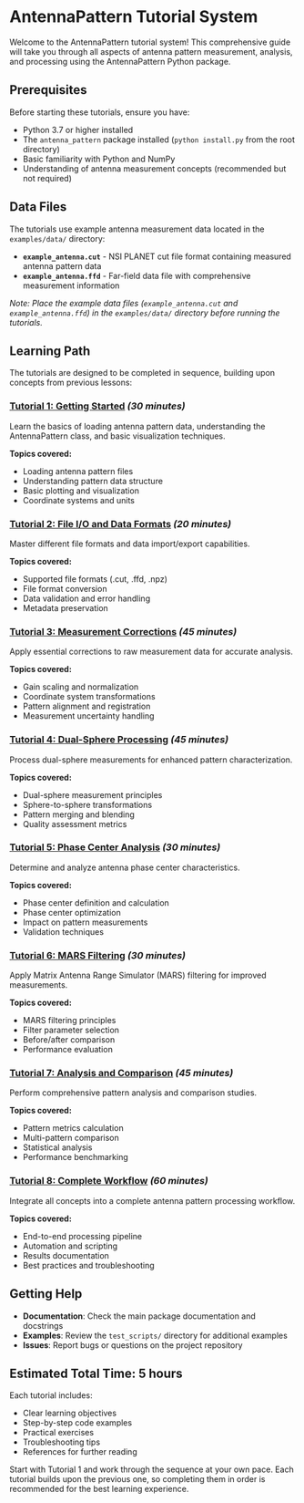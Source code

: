 # AntennaPattern Tutorial System

Welcome to the AntennaPattern tutorial system! This comprehensive guide will take you through all aspects of antenna pattern measurement, analysis, and processing using the AntennaPattern Python package.

## Prerequisites

Before starting these tutorials, ensure you have:

- Python 3.7 or higher installed
- The `antenna_pattern` package installed (`python install.py` from the root directory)
- Basic familiarity with Python and NumPy
- Understanding of antenna measurement concepts (recommended but not required)

## Data Files

The tutorials use example antenna measurement data located in the `examples/data/` directory:

- **`example_antenna.cut`** - NSI PLANET cut file format containing measured antenna pattern data
- **`example_antenna.ffd`** - Far-field data file with comprehensive measurement information

*Note: Place the example data files (`example_antenna.cut` and `example_antenna.ffd`) in the `examples/data/` directory before running the tutorials.*

## Learning Path

The tutorials are designed to be completed in sequence, building upon concepts from previous lessons:

### [Tutorial 1: Getting Started](./tutorial_01_getting_started.py) *(30 minutes)*
Learn the basics of loading antenna pattern data, understanding the AntennaPattern class, and basic visualization techniques.

**Topics covered:**
- Loading antenna pattern files
- Understanding pattern data structure
- Basic plotting and visualization
- Coordinate systems and units

### [Tutorial 2: File I/O and Data Formats](./tutorial_02_file_io.py) *(20 minutes)*
Master different file formats and data import/export capabilities.

**Topics covered:**
- Supported file formats (.cut, .ffd, .npz)
- File format conversion
- Data validation and error handling
- Metadata preservation

### [Tutorial 3: Measurement Corrections](./tutorial_03_corrections.py) *(45 minutes)*
Apply essential corrections to raw measurement data for accurate analysis.

**Topics covered:**
- Gain scaling and normalization
- Coordinate system transformations
- Pattern alignment and registration
- Measurement uncertainty handling

### [Tutorial 4: Dual-Sphere Processing](./tutorial_04_dual_sphere.py) *(45 minutes)*
Process dual-sphere measurements for enhanced pattern characterization.

**Topics covered:**
- Dual-sphere measurement principles
- Sphere-to-sphere transformations
- Pattern merging and blending
- Quality assessment metrics

### [Tutorial 5: Phase Center Analysis](./tutorial_05_phase_center.py) *(30 minutes)*
Determine and analyze antenna phase center characteristics.

**Topics covered:**
- Phase center definition and calculation
- Phase center optimization
- Impact on pattern measurements
- Validation techniques

### [Tutorial 6: MARS Filtering](./tutorial_06_mars.py) *(30 minutes)*
Apply Matrix Antenna Range Simulator (MARS) filtering for improved measurements.

**Topics covered:**
- MARS filtering principles
- Filter parameter selection
- Before/after comparison
- Performance evaluation

### [Tutorial 7: Analysis and Comparison](./tutorial_07_analysis.py) *(45 minutes)*
Perform comprehensive pattern analysis and comparison studies.

**Topics covered:**
- Pattern metrics calculation
- Multi-pattern comparison
- Statistical analysis
- Performance benchmarking

### [Tutorial 8: Complete Workflow](./tutorial_08_workflow.py) *(60 minutes)*
Integrate all concepts into a complete antenna pattern processing workflow.

**Topics covered:**
- End-to-end processing pipeline
- Automation and scripting
- Results documentation
- Best practices and troubleshooting

## Getting Help

- **Documentation**: Check the main package documentation and docstrings
- **Examples**: Review the `test_scripts/` directory for additional examples
- **Issues**: Report bugs or questions on the project repository

## Estimated Total Time: 5 hours

Each tutorial includes:
- Clear learning objectives
- Step-by-step code examples
- Practical exercises
- Troubleshooting tips
- References for further reading

Start with Tutorial 1 and work through the sequence at your own pace. Each tutorial builds upon the previous one, so completing them in order is recommended for the best learning experience.